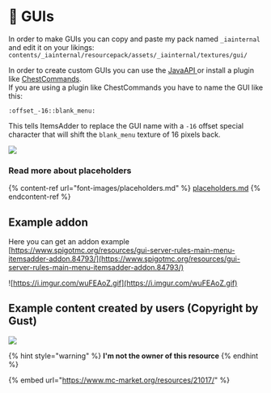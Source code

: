 # 🔘 GUIs

In order to make GUIs you can copy and paste my pack named `_iainternal` and edit it on your likings:\
`contents/_iainternal/resourcepack/assets/_iainternal/textures/gui/`

In order to create custom GUIs you can use the [JavaAPI ](../../developers/java-api/huds-guis-images-etc..md)or install a plugin like [ChestCommands](https://dev.bukkit.org/projects/chest-commands).\
If you are using a plugin like ChestCommands you have to name the GUI like this:

```
:offset_-16::blank_menu:
```

This tells ItemsAdder to replace the GUI name with a `-16` offset special character that will shift the `blank_menu` texture of 16 pixels back.

![](../../.gitbook/assets/image\_\(11\).png)

### Read more about placeholders

{% content-ref url="font-images/placeholders.md" %}
[placeholders.md](font-images/placeholders.md)
{% endcontent-ref %}

## Example addon

Here you can get an addon example\
[https://www.spigotmc.org/resources/gui-server-rules-main-menu-itemsadder-addon.84793/](https://www.spigotmc.org/resources/gui-server-rules-main-menu-itemsadder-addon.84793/)

![https://i.imgur.com/wuFEAoZ.gif](https://i.imgur.com/wuFEAoZ.gif)

## Example content created by users (Copyright by Gust)

![](../../.gitbook/assets/image\_\(110\).png)

{% hint style="warning" %}
**I'm not the owner of this resource**
{% endhint %}

{% embed url="https://www.mc-market.org/resources/21017/" %}
